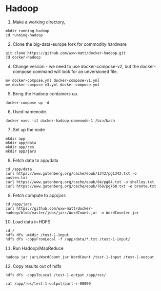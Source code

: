 # Hadoop

1. Make a working directory, 

```
mkdir running-hadoop
cd running-hadoop
```

2. Clone the big-data-europe fork for commodity hardware

```
git clone https://github.com/wxw-matt/docker-hadoop.git
cd docker-hadoop
```

4. Change version - we need to use docker-compose-v2, but the docker-compose command will look for an unversioned file.

```
mv docker-compose.yml docker-compose-v1.yml
mv docker-compose-v3.yml docker-compose.yml
```


5. Bring the Hadoop containers up.

```
docker-compose up -d
```

6. Used namenode.

```
docker exec -it docker-hadoop-namenode-1 /bin/bash
```


7. Set up the node

```
mkdir app
mkdir app/data
mkdir app/res
mkdir app/jars
```

8. Fetch data to app/data

```
cd /app/data
curl https://www.gutenberg.org/cache/epub/1342/pg1342.txt -o austen.txt
curl https://www.gutenberg.org/cache/epub/84/pg84.txt -o shelley.txt
curl https://www.gutenberg.org/cache/epub/768/pg768.txt -o bronte.txt
```

9. Fetch compute to app/jars

```
cd /app/jars
curl https://github.com/wxw-matt/docker-hadoop/blob/master/jobs/jars/WordCount.jar -o WordCounter.jar
```

10. Load data in HDFS

```
cd /
hdfs dfs -mkdir /test-1-input
hdfs dfs -copyFromLocal -f /app/data/*.txt /test-1-input/
```

11. Run Hadoop/MapReduce

```
hadoop jar jars/WordCount.jar WordCount /test-1-input /test-1-output
```

12. Copy results out of hdfs

```
hdfs dfs -copyToLocal /test-1-output /app/res/
```

```
cat /app/res/test-1-output/part-r-00000
```
